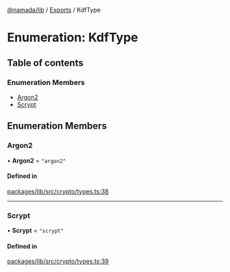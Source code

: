 [@namada/lib](../README.md) / [Exports](../modules.md) / KdfType

# Enumeration: KdfType

## Table of contents

### Enumeration Members

- [Argon2](KdfType.md#argon2)
- [Scrypt](KdfType.md#scrypt)

## Enumeration Members

### Argon2

• **Argon2** = ``"argon2"``

#### Defined in

[packages/lib/src/crypto/types.ts:38](https://github.com/namada-net/namada-sdkjs/blob/7e52eab0832738d3afb073b6a802625bea75ee25/packages/lib/src/crypto/types.ts#L38)

___

### Scrypt

• **Scrypt** = ``"scrypt"``

#### Defined in

[packages/lib/src/crypto/types.ts:39](https://github.com/namada-net/namada-sdkjs/blob/7e52eab0832738d3afb073b6a802625bea75ee25/packages/lib/src/crypto/types.ts#L39)
